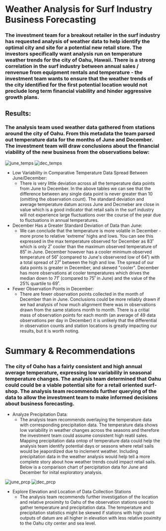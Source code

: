 # Weather Analysis for Surf Industry Business Forecasting
### The investment team for a breakout retailer in the surf industry has requested analysis of weather data to help identify the optimal city and site for a potential new retail store. The investors specifically want analysis run on temperature weather trends for the city of Oahu, Hawaii. There is a strong correlation in the surf industry between annual sales / renvenue from equipment rentals and temperature - the investment team wants to ensure that the weather trends of the city identified for the first potential location would not preclude long term financial viability and hinder aggressive growth plans. 

## Results: 
### The analysis team used weather data gathered from stations around the city of Oahu. From this metadata the team parsed out temperature data for the months of June and December. The investment team will draw conclusions about the financial viability of the new business from the observations below:

![june_temps](https://user-images.githubusercontent.com/107326987/185294880-72ff2bed-891b-4549-8327-3ab1dfd28229.png)
![dec_temps](https://user-images.githubusercontent.com/107326987/185294912-8ff21a3e-2ed2-4a9c-b02c-b72ffa8c40db.png)

- Low Variability in Comparative Temperature Data Spread Between June/December:
  - There is very little deviation across all the temperature data points from June to December. In the above tables we can see that the difference between any single data point is never greater than 10 (omitting the observation count). The standard deviation and average temperature datum across June and Decmeber are close in value which is a good indicator that retail sails in the surf industry will not experience large fluctuations over the course of the year due to fluctuations in annual temperatures.
- December Has a Greater Standard Deviation of Data than June:
  - We can conclude that the temperature is more volatile in December - more prone to relative 'extreme' highs and lows. You can see this expressed in the max temperature observed for December as 83˚ which is only 2˚ cooler than the maximum observed temperature of 85˚ in June. December however has a cooler minimum observed temperature of 56˚ (compared to June's observered low of 64˚) with a total spread of 27˚ between the high and low. The spread of our data points is greater in December, and skewed "cooler". December has more observations at cooler temperatures which drives the median down to 71˚ (compared to 75˚ in June) and the value of the 25% quartile to 69˚. 
- Fewer Observation Points in December:
  - There are fewer observation points collected in the month of December than in June. Conclusions could be more reliably drawn if we had analysis of how much alignment there was in observations drawn from the same stations month to month. There is a critial mass of observation points for each month (an average of 49 data observations per day in December) it is unlikely that the differential in observation counts and station locations is greatly impacting our results, but it is worth noting.
  
# Summary & Recommendations
### The city of Oaho has a fairly consistent and high annual average temperature, expressing low variabilily in seasonal temperature changes. The analysis team determined that Oahu could could be a viable potential site for a retail oriented surf-shop. The analysis team recommends further querying of the data to allow the investment team to make informed decisions about business forecasting.
- Analyze Precipitation Data: 
  - The analysis team recommends overlaying the temperature data with corresponding precipitation data. The temperature data shows low variability in weather changes across the seasons and therefore the investment team could assume consistent high reatil sales. Mapping precipitation data ontop of temperature data could help the analysis team identify potential days or seasons where retail sails would be jeapordized due to inclement weather. Including precipitation data in the weather analysis would help tell a more complete story about how weather trends could impact retail sails. Below is a comparison chart of percipitation data for June and December for inital exploratory analysis.

![june_prcp](https://user-images.githubusercontent.com/107326987/185294933-66212fea-ee50-4a33-9e28-9ca84b7d5d3b.png)
![dec_prcp](https://user-images.githubusercontent.com/107326987/185294947-afabc7a8-916c-4b5e-ba06-02de51684ecd.png)

- Explore Elevation and Location of Data Collection Stations 
  - The analysis team recommends further investigation of the location and relative proximity to Oahu of the observation stations used to gather temperature and precipitation data. The temperature and precipitation statistics might be skewed if stations with high count outputs of datum are all higher in elevation with less relative poximity to the Oahu city center and sea level.



